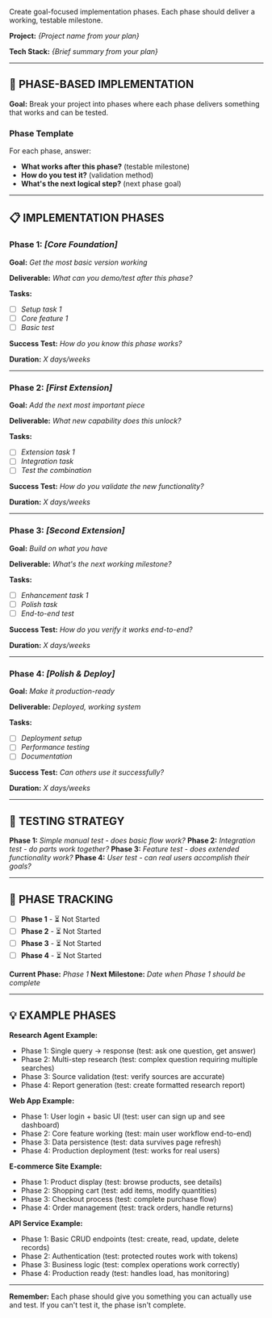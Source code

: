Create goal-focused implementation phases. Each phase should deliver a working, testable milestone.

**Project:** _{Project name from your plan}_

**Tech Stack:** _{Brief summary from your plan}_

---

## 🎯 PHASE-BASED IMPLEMENTATION

**Goal:** Break your project into phases where each phase delivers something that works and can be tested.

### Phase Template
For each phase, answer:
- **What works after this phase?** (testable milestone)
- **How do you test it?** (validation method)
- **What's the next logical step?** (next phase goal)

---

## 📋 IMPLEMENTATION PHASES

### Phase 1: _[Core Foundation]_
**Goal:** _Get the most basic version working_

**Deliverable:** _What can you demo/test after this phase?_

**Tasks:**
- [ ] _Setup task 1_
- [ ] _Core feature 1_
- [ ] _Basic test_

**Success Test:** _How do you know this phase works?_

**Duration:** _X days/weeks_

---

### Phase 2: _[First Extension]_
**Goal:** _Add the next most important piece_

**Deliverable:** _What new capability does this unlock?_

**Tasks:**
- [ ] _Extension task 1_
- [ ] _Integration task_
- [ ] _Test the combination_

**Success Test:** _How do you validate the new functionality?_

**Duration:** _X days/weeks_

---

### Phase 3: _[Second Extension]_
**Goal:** _Build on what you have_

**Deliverable:** _What's the next working milestone?_

**Tasks:**
- [ ] _Enhancement task 1_
- [ ] _Polish task_
- [ ] _End-to-end test_

**Success Test:** _How do you verify it works end-to-end?_

**Duration:** _X days/weeks_

---

### Phase 4: _[Polish & Deploy]_
**Goal:** _Make it production-ready_

**Deliverable:** _Deployed, working system_

**Tasks:**
- [ ] _Deployment setup_
- [ ] _Performance testing_
- [ ] _Documentation_

**Success Test:** _Can others use it successfully?_

**Duration:** _X days/weeks_

---

## 🧪 TESTING STRATEGY

**Phase 1:** _Simple manual test - does basic flow work?_
**Phase 2:** _Integration test - do parts work together?_
**Phase 3:** _Feature test - does extended functionality work?_
**Phase 4:** _User test - can real users accomplish their goals?_

---

## 📝 PHASE TRACKING

- [ ] **Phase 1** - ⏳ Not Started
- [ ] **Phase 2** - ⏳ Not Started  
- [ ] **Phase 3** - ⏳ Not Started
- [ ] **Phase 4** - ⏳ Not Started

**Current Phase:** _Phase 1_
**Next Milestone:** _Date when Phase 1 should be complete_

---

## 💡 EXAMPLE PHASES

**Research Agent Example:**
- Phase 1: Single query → response (test: ask one question, get answer)
- Phase 2: Multi-step research (test: complex question requiring multiple searches)
- Phase 3: Source validation (test: verify sources are accurate)
- Phase 4: Report generation (test: create formatted research report)

**Web App Example:**
- Phase 1: User login + basic UI (test: user can sign up and see dashboard)
- Phase 2: Core feature working (test: main user workflow end-to-end)
- Phase 3: Data persistence (test: data survives page refresh)
- Phase 4: Production deployment (test: works for real users)

**E-commerce Site Example:**
- Phase 1: Product display (test: browse products, see details)
- Phase 2: Shopping cart (test: add items, modify quantities)
- Phase 3: Checkout process (test: complete purchase flow)
- Phase 4: Order management (test: track orders, handle returns)

**API Service Example:**
- Phase 1: Basic CRUD endpoints (test: create, read, update, delete records)
- Phase 2: Authentication (test: protected routes work with tokens)
- Phase 3: Business logic (test: complex operations work correctly)
- Phase 4: Production ready (test: handles load, has monitoring)

---

**Remember:** Each phase should give you something you can actually use and test. If you can't test it, the phase isn't complete.
